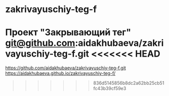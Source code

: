 # zakrivayuschiy-teg-f
Проект "Закрывающий тег"
git@github.com:aidakhubaeva/zakrivayuschiy-teg-f.git
<<<<<<< HEAD
=======
https://github.com/aidakhubaeva/zakrivayuschiy-teg-f.git
https://aidakhubaeva.github.io/zakrivayuschiy-teg-f/
>>>>>>> 836d5145856b8dc2a62bb25cb51fc43b39cf59e3
